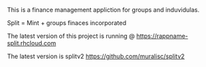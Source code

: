 This is a finance management appliction for groups and induvidulas.

Split = Mint + groups finaces incorporated

The latest version of this project is running @ https://rappname-split.rhcloud.com

The latest version is splitv2 https://github.com/muralisc/splitv2 
